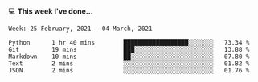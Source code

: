 💻 **This week I've done...**

<!--START_SECTION:waka-->
```text
Week: 25 February, 2021 - 04 March, 2021

Python      1 hr 40 mins        ██████████████████░░░░░░░   73.34 % 
Git         19 mins             ███░░░░░░░░░░░░░░░░░░░░░░   13.88 % 
Markdown    10 mins             ██░░░░░░░░░░░░░░░░░░░░░░░   07.80 % 
Text        2 mins              ░░░░░░░░░░░░░░░░░░░░░░░░░   01.82 % 
JSON        2 mins              ░░░░░░░░░░░░░░░░░░░░░░░░░   01.76 %
```
<!--END_SECTION:waka-->
